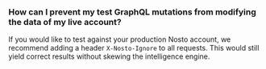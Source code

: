 ### How can I prevent my test GraphQL mutations from modifying the data of my live account?

If you would like to test against your production Nosto account, we recommend adding a header `X-Nosto-Ignore` to all requests. This would still yield correct results without skewing the intelligence engine.